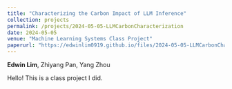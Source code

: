 ```yaml
---
title: "Characterizing the Carbon Impact of LLM Inference"
collection: projects
permalink: /projects/2024-05-05-LLMCarbonCharacterization
date: 2024-05-05
venue: "Machine Learning Systems Class Project"
paperurl: "https://edwinlim0919.github.io/files/2024-05-05-LLMCarbonCharacterization.pdf"
---
```


**Edwin Lim**, Zhiyang Pan, Yang Zhou

Hello! This is a class project I did.
